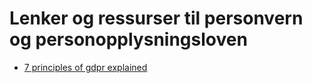 # Lenker og ressurser til personvern og personopplysningsloven

- [7 principles of gdpr explained](https://www.youtube.com/watch?v=NcHSD3fWJiQ)
